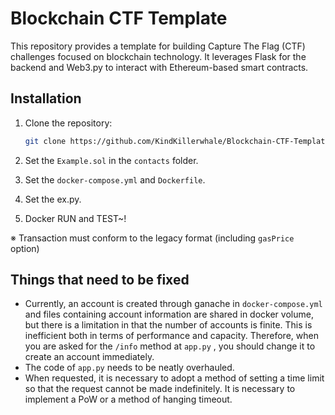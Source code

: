 # Blockchain CTF Template

This repository provides a template for building Capture The Flag (CTF) challenges focused on blockchain technology. It leverages Flask for the backend and Web3.py to interact with Ethereum-based smart contracts.

## Installation

1. Clone the repository:
   ```bash
   git clone https://github.com/KindKillerwhale/Blockchain-CTF-Template.git
   ```

2. Set the ```Example.sol``` in the ```contacts``` folder.

3. Set the ```docker-compose.yml``` and ```Dockerfile```.

4. Set the ex.py.

5. Docker RUN and TEST~!

※ Transaction must conform to the legacy format (including ```gasPrice``` option)

## Things that need to be fixed

- Currently, an account is created through ganache in ```docker-compose.yml``` and files containing account information are shared in docker volume, but there is a limitation in that the number of accounts is finite. This is inefficient both in terms of performance and capacity. Therefore, when you are asked for the ```/info``` method at ```app.py``` , you should change it to create an account immediately.
- The code of ```app.py``` needs to be neatly overhauled.
- When requested, it is necessary to adopt a method of setting a time limit so that the request cannot be made indefinitely. It is necessary to implement a PoW or a method of hanging timeout.
